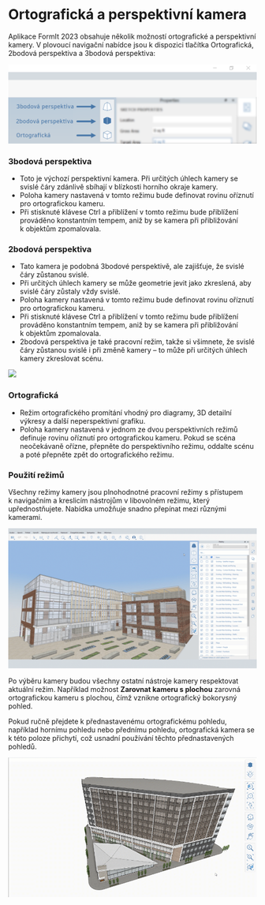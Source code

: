 # Ortografická a perspektivní kamera

Aplikace FormIt 2023 obsahuje několik možností ortografické a perspektivní kamery. V plovoucí navigační nabídce jsou k dispozici tlačítka Ortografická, 2bodová perspektiva a 3bodová perspektiva:

![Tlačítka pohledů kamery – 3bodová perspektiva (nahoře), 2bodová perspektiva (uprostřed) a ortografická (dole)](../.gitbook/assets/camera-2point-floating-nav-blurred.png)

### 3bodová perspektiva

* Toto je výchozí perspektivní kamera. Při určitých úhlech kamery se svislé čáry zdánlivě sbíhají v blízkosti horního okraje kamery.
* Poloha kamery nastavená v tomto režimu bude definovat rovinu oříznutí pro ortografickou kameru.
* Při stisknuté klávese Ctrl a přiblížení v tomto režimu bude přiblížení prováděno konstantním tempem, aniž by se kamera při přibližování k objektům zpomalovala.

### 2bodová perspektiva

* Tato kamera je podobná 3bodové perspektivě, ale zajišťuje, že svislé čáry zůstanou svislé.
* Při určitých úhlech kamery se může geometrie jevit jako zkreslená, aby svislé čáry zůstaly vždy svislé.
* Poloha kamery nastavená v tomto režimu bude definovat rovinu oříznutí pro ortografickou kameru.
* Při stisknuté klávese Ctrl a přiblížení v tomto režimu bude přiblížení prováděno konstantním tempem, aniž by se kamera při přibližování k objektům zpomalovala.
* 2bodová perspektiva je také pracovní režim, takže si všimnete, že svislé čáry zůstanou svislé i při změně kamery – to může při určitých úhlech kamery zkreslovat scénu.

![](../.gitbook/assets/camera-2point-working-mode.gif)

### Ortografická

* Režim ortografického promítání vhodný pro diagramy, 3D detailní výkresy a další neperspektivní grafiku.
* Poloha kamery nastavená v jednom ze dvou perspektivních režimů definuje rovinu oříznutí pro ortografickou kameru. Pokud se scéna neočekávaně ořízne, přepněte do perspektivního režimu, oddalte scénu a poté přepněte zpět do ortografického režimu.

### Použití režimů

Všechny režimy kamery jsou plnohodnotné pracovní režimy s přístupem k navigačním a kreslicím nástrojům v libovolném režimu, který upřednostňujete. Nabídka umožňuje snadno přepínat mezi různými kamerami.&#x20;

![Přepínání tří různých režimů kamery: 3bodová perspektiva, 2bodová perspektiva a ortografická.](../.gitbook/assets/perspective-gif.gif)

Po výběru kamery budou všechny ostatní nástroje kamery respektovat aktuální režim. Například možnost **Zarovnat kameru s plochou** zarovná ortografickou kameru s plochou, čímž vznikne ortografický bokorysný pohled.

Pokud ručně přejdete k přednastavenému ortografickému pohledu, například hornímu pohledu nebo přednímu pohledu, ortografická kamera se k této poloze přichytí, což usnadní používání těchto přednastavených pohledů.

![](../.gitbook/assets/orthoorienttoface.gif)
